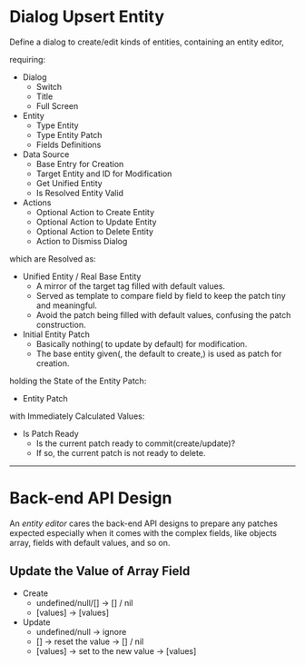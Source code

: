 # Dialog Upsert Entity

<!-- > 2019-08-13T17:17:26+0800 -->

Define a dialog to create/edit kinds of entities, containing an entity editor,

requiring:

- Dialog
	- Switch
	- Title
	- Full Screen
- Entity
	- Type Entity
	- Type Entity Patch
	- Fields Definitions
- Data Source
	- Base Entry for Creation
	- Target Entity and ID for Modification
	- Get Unified Entity
	- Is Resolved Entity Valid
- Actions
	- Optional Action to Create Entity
	- Optional Action to Update Entity
	- Optional Action to Delete Entity
	- Action to Dismiss Dialog

which are Resolved as:

- Unified Entity / Real Base Entity
	- A mirror of the target tag filled with default values.
	- Served as template to compare field by field to keep the patch tiny and meaningful.
	- Avoid the patch being filled with default values, confusing the patch construction.
- Initial Entity Patch
	- Basically nothing( to update by default) for modification.
	- The base entity given(, the default to create,) is used as patch for creation.

holding the State of the Entity Patch:

- Entity Patch

with Immediately Calculated Values:

- Is Patch Ready
	- Is the current patch ready to commit(create/update)?
	- If so, the current patch is not ready to delete.

---

# Back-end API Design

<!-- > 2019-08-14T07:50:19+0800 -->

An *entity editor*
cares the back-end API designs
to prepare any patches expected
especially when it comes with the complex fields,
like objects array, fields with default values, and so on.

## Update the Value of Array Field

<!-- > 2019-07-27T09:32:58+0800 -->

- Create
	- undefined/null/[] -> [] / nil
	- [values] -> [values]
- Update
	- undefined/null -> ignore
	- [] -> reset the value -> [] / nil
	- [values] -> set to the new value -> [values]
